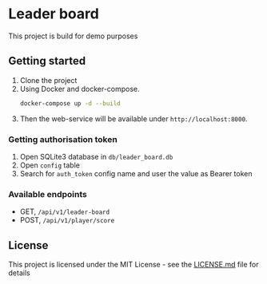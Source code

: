 # Leader board

This project is build for demo purposes

## Getting started

1. Clone the project
2. Using Docker and docker-compose.
    ```bash
    docker-compose up -d --build
   ```
3. Then the web-service will be available under `http://localhost:8000`.

### Getting authorisation token

1. Open SQLite3 database in `db/leader_board.db`
2. Open `config` table
3. Search for `auth_token` config name and user the value as Bearer token

### Available endpoints
* GET, `/api/v1/leader-board` 
* POST, `/api/v1/player/score` 

## License

This project is licensed under the MIT License - see the [LICENSE.md](LICENSE.md) file for details
